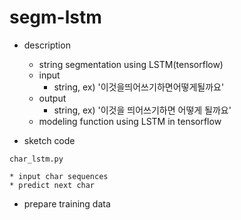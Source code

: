 segm-lstm
===

- description
  - string segmentation using LSTM(tensorflow)
  - input
    - string, ex) '이것을띄어쓰기하면어떻게될까요'
  - output
    - string, ex) '이것을 띄어쓰기하면 어떻게 될까요' 
  - modeling function using LSTM in tensorflow

- sketch code
```
char_lstm.py

* input char sequences
* predict next char
```

- prepare training data

